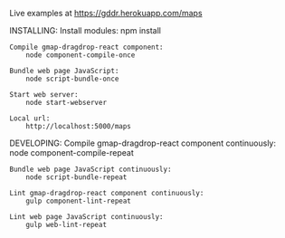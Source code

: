 
Live examples at https://gddr.herokuapp.com/maps

INSTALLING:
    Install modules:
        npm install

    Compile gmap-dragdrop-react component:
        node component-compile-once

    Bundle web page JavaScript:
        node script-bundle-once

    Start web server:
        node start-webserver

    Local url:
        http://localhost:5000/maps

DEVELOPING:
    Compile gmap-dragdrop-react component continuously:
        node component-compile-repeat

    Bundle web page JavaScript continuously:
        node script-bundle-repeat

    Lint gmap-dragdrop-react component continuously:
        gulp component-lint-repeat

    Lint web page JavaScript continuously:
        gulp web-lint-repeat


